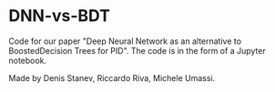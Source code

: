 # DNN-vs-BDT
Code for our paper "Deep Neural Network as an alternative to BoostedDecision Trees for PID".
The code is in the form of a Jupyter notebook.

Made by Denis Stanev, Riccardo Riva, Michele Umassi.

